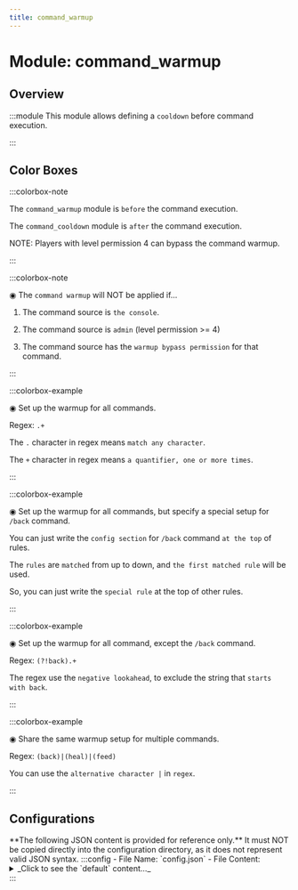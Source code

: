 ```yaml
---
title: command_warmup
---
```



# Module: command_warmup

## Overview
:::module
  This module allows defining a `cooldown` before command execution.


:::
## Color Boxes

:::colorbox-note

  The `command_warmup` module is `before` the command execution.
  
  The `command_cooldown` module is `after` the command execution.
  
  
  
  NOTE: Players with level permission 4 can bypass the command warmup.


:::

:::colorbox-note

  ◉ The `command warmup` will NOT be applied if...
  
  1. The command source is `the console`.
  
  2. The command source is `admin` (level permission >= 4)
  
  3. The command source has the `warmup bypass permission` for that command.


:::

:::colorbox-example

  ◉ Set up the warmup for all commands.
  
  Regex: `.+`
  
  
  
  The `.` character in regex means `match any character`.
  
  The `+` character in regex means `a quantifier, one or more times`.


:::

:::colorbox-example

  ◉ Set up the warmup for all commands, but specify a special setup for `/back` command.
  
  You can just write the `config section` for `/back` command `at the top` of rules.
  
  The `rules` are `matched` from up to down, and `the first matched rule` will be used.
  
  So, you can just write the `special rule` at the top of other rules.


:::

:::colorbox-example

  ◉ Set up the warmup for all command, except the `/back` command.
  
  Regex: `(?!back).+`
  
  
  
  The regex use the `negative lookahead`, to exclude the string that `starts with back`.


:::

:::colorbox-example

  ◉ Share the same warmup setup for multiple commands.
  
  Regex: `(back)|(heal)|(feed)`
  
  
  
  You can use the `alternative character |` in `regex`.


:::

## Configurations
<Admonition type="warning" icon="" title="">
**The following JSON content is provided for reference only.**
It must NOT be copied directly into the configuration directory, as it does not represent valid JSON syntax.
</Admonition>
:::config
- File Name: `config.json`
- File Content: 
<details>

<summary>_Click to see the `default` content..._</summary>

```json showLineNumbers title="config/fuji/modules/command_warmup/config.json"
{
  /* Should we send a warning message for no movement? */
  "warn_for_move": true
  /* Defined `warmup` rules. */,
  "rules": [
    {
      "tags": [
        "default-tag-name"
      ]
      /* The `target command` and `warmup time in ms`. */,
      "command": {
        /* The `regex` expression used to match the `target command`. */
        "regex": "back"
        /* The `warmup time` in ms. */,
        "warmup_time_ms": 3000
      },
      "interruptible": {
        /* Is this request interruptible? */
        "enable": true
        /* The max distance to interrupt this request. */,
        "interrupt_distance": 3.0
        /* Interrupt this request when player damaged. */,
        "interrupt_on_damaged": true
        /* Interrupt this request if player in combat. */,
        "interrupt_in_combat": true
      }
    },
    {
      "tags": [
        "default-tag-name"
      ]
      /* The `target command` and `warmup time in ms`. */,
      "command": {
        /* The `regex` expression used to match the `target command`. */
        "regex": "heal"
        /* The `warmup time` in ms. */,
        "warmup_time_ms": 1000
      },
      "interruptible": {
        /* Is this request interruptible? */
        "enable": true
        /* The max distance to interrupt this request. */,
        "interrupt_distance": 3.0
        /* Interrupt this request when player damaged. */,
        "interrupt_on_damaged": true
        /* Interrupt this request if player in combat. */,
        "interrupt_in_combat": true
      }
    }
  ]
}
```
</details>
:::
